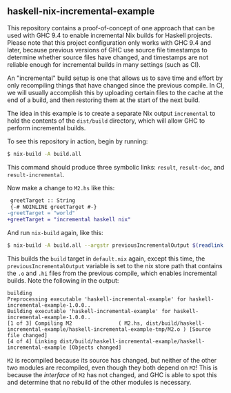 ## haskell-nix-incremental-example

This repository contains a proof-of-concept of one approach that can be used with GHC 9.4 to enable incremental Nix builds for Haskell projects.
Please note that this project configuration only works with GHC 9.4 and later, because previous versions of GHC use source file timestamps to determine whether source files have changed, and timestamps are not reliable enough for incremental builds in many settings (such as CI).

An "incremental" build setup is one that allows us to save time and effort by only recompiling things that have changed since the previous compile.
In CI, we will usually accomplish this by uploading certain files to the cache at the end of a build, and then restoring them at the start of the next build.

The idea in this example is to create a separate Nix output `incremental` to hold the contents of the `dist/build` directory, which will allow GHC to perform incremental builds.

To see this repository in action, begin by running:

```bash
$ nix-build -A build.all
```

This command should produce three symbolic links: `result`, `result-doc`, and `result-incremental`.

Now make a change to `M2.hs` like this:

```patch
 greetTarget :: String
 {-# NOINLINE greetTarget #-}
-greetTarget = "world"
+greetTarget = "incremental haskell nix"
```

And run `nix-build` again, like this:

```bash
$ nix-build -A build.all --argstr previousIncrementalOutput $(readlink result-incremental)
```

This builds the `build` target in `default.nix` again, except this time, the `previousIncrementalOutput` variable is set to the nix store path that contains the `.o` and `.hi` files from the previous compile, which enables incremental builds.
Note the following in the output:

```
building
Preprocessing executable 'haskell-incremental-example' for haskell-incremental-example-1.0.0..
Building executable 'haskell-incremental-example' for haskell-incremental-example-1.0.0..
[1 of 3] Compiling M2               ( M2.hs, dist/build/haskell-incremental-example/haskell-incremental-example-tmp/M2.o ) [Source file changed]
[4 of 4] Linking dist/build/haskell-incremental-example/haskell-incremental-example [Objects changed]
```

`M2` is recompiled because its source has changed, but neither of the other two modules are recompiled, even though they both depend on `M2`!
This is because the _interface_ of `M2` has not changed, and GHC is able to spot this and determine that no rebuild of the other modules is necessary.

